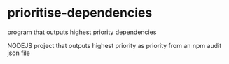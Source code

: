 # prioritise-dependencies
program that outputs highest priority dependencies


NODEJS project that outputs highest priority as priority from an npm audit json file
